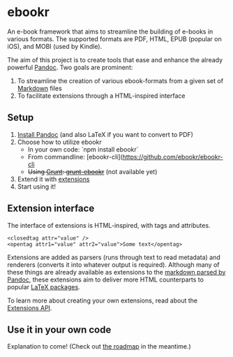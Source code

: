 # ebookr

An e-book framework that aims to streamline the building of e-books in various formats. The supported formats are PDF, HTML, EPUB (popular on iOS), and MOBI (used by Kindle).

The aim of this project is to create tools that ease and enhance the already powerful [Pandoc](http://johnmacfarlane.net/pandoc/). Two goals are prominent:

1. To streamline the creation of various ebook-formats from a given set of [Markdown](http://daringfireball.net/projects/markdown/) files
2. To facilitate extensions through a HTML-inspired interface

## Setup

1. [Install Pandoc](http://johnmacfarlane.net/pandoc/installing.html) (and also LaTeX if you want to convert to PDF)
2. Choose how to utilize ebookr
    * In your own code: ´npm install ebookr´
    * From commandline: [ebookr-cli](https://github.com/ebookr/ebookr-cli
    * ~~Using [Grunt](http://gruntjs.com/): [grunt-ebookr](https://github.com/ebookr/grunt-ebookr)~~ (not available yet)
3. Extend it with [extensions](https://github.com/ebookr/ebookr/wiki/Available_extensions)
4. Start using it!

## Extension interface

The interface of extensions is HTML-inspired, with tags and attributes.

    <closedtag attr="value" />
    <opentag attr1="value" attr2="value">Some text</opentag>

Extensions are added as parsers (runs through text to read metadata) and renderers (converts it into whatever output is required). Although many of these things are already available as extensions to the [markdown parsed by Pandoc](http://johnmacfarlane.net/pandoc/README.html#pandocs-markdown), these extensions aim to deliver more HTML counterparts to popular [LaTeX packages](http://en.wikibooks.org/wiki/LaTeX/Package_Reference).

To learn more about creating your own extensions, read about the [Extensions API](https://github.com/ebookr/ebookr/wiki/Extensions-API).

## Use it in your own code

Explanation to come! (Check out [the roadmap](https://github.com/ebookr/ebookr/wiki/Roadmap) in the meantime.)